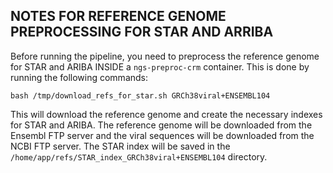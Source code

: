 ## NOTES FOR REFERENCE GENOME PREPROCESSING FOR STAR AND ARRIBA

Before running the pipeline, you need to preprocess the reference genome for STAR and ARIBA INSIDE a `ngs-preproc-crm` container. This is done by running the following commands:

``` bash /tmp/download_refs_for_star.sh GRCh38viral+ENSEMBL104 ```

This will download the reference genome and create the necessary indexes for STAR and ARIBA. The reference genome will be downloaded from the Ensembl FTP server and the viral sequences will be downloaded from the NCBI FTP server. The STAR index will be saved in the `/home/app/refs/STAR_index_GRCh38viral+ENSEMBL104` directory.